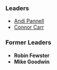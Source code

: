### Leaders

* [Andi Pannell](mailto:andrew.pannell@owasp.org)
* [Connor Carr](mailto:connor.carr@owasp.org)

### Former Leaders

* **Robin Fewster**
* **Mike Goodwin**
